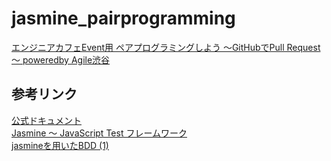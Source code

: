 jasmine_pairprogramming
=======================

[エンジニアカフェEvent用 ペアプログラミングしよう ～GitHubでPull Request～ poweredby Agile渋谷](http://www.zusaar.com/event/327104)

## 参考リンク
[公式ドキュメント](http://pivotal.github.com/jasmine/)  
[Jasmine ～ JavaScript Test フレームワーク](http://atmarkplant-dj.blogspot.jp/2011/09/jasmine-javascript-test.html)  
[jasmineを用いたBDD (1)](http://garafu.blogspot.jp/2012/07/jasminebdd-1.html)  
